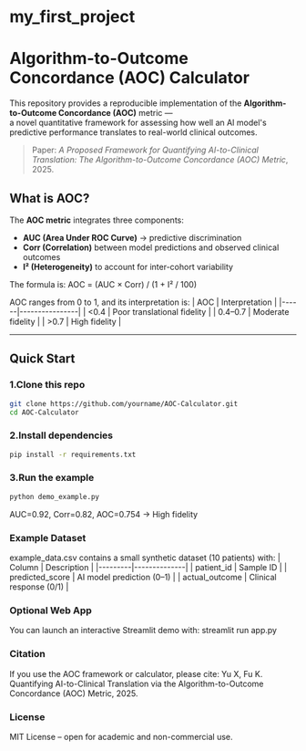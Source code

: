 # my_first_project
# Algorithm-to-Outcome Concordance (AOC) Calculator

This repository provides a reproducible implementation of the **Algorithm-to-Outcome Concordance (AOC)** metric —  
a novel quantitative framework for assessing how well an AI model's predictive performance translates to real-world clinical outcomes.

> Paper: *A Proposed Framework for Quantifying AI-to-Clinical Translation: The Algorithm-to-Outcome Concordance (AOC) Metric*, 2025.

## What is AOC?
The **AOC metric** integrates three components:
- **AUC (Area Under ROC Curve)** → predictive discrimination  
- **Corr (Correlation)** between model predictions and observed clinical outcomes  
- **I² (Heterogeneity)** to account for inter-cohort variability  

The formula is:
AOC = (AUC × Corr) / (1 + I² / 100)

AOC ranges from 0 to 1, and its interpretation is:
| AOC | Interpretation |
|------|----------------|
| <0.4 | Poor translational fidelity |
| 0.4–0.7 | Moderate fidelity |
| >0.7 | High fidelity |

---

## Quick Start

### 1.Clone this repo
```bash
git clone https://github.com/yourname/AOC-Calculator.git
cd AOC-Calculator
```

### 2.Install dependencies

```bash
pip install -r requirements.txt
```

### 3.Run the example
```bash
python demo_example.py
```
AUC=0.92, Corr=0.82, AOC=0.754 → High fidelity

### Example Dataset
example_data.csv contains a small synthetic dataset (10 patients) with:
| Column | Description |
|---------|--------------|
| patient_id | Sample ID |
| predicted_score | AI model prediction (0–1) |
| actual_outcome | Clinical response (0/1) |


### Optional Web App
You can launch an interactive Streamlit demo with:
streamlit run app.py

### Citation
If you use the AOC framework or calculator, please cite:
Yu X, Fu K. Quantifying AI-to-Clinical Translation via the Algorithm-to-Outcome Concordance (AOC) Metric, 2025.

### License
MIT License – open for academic and non-commercial use.
